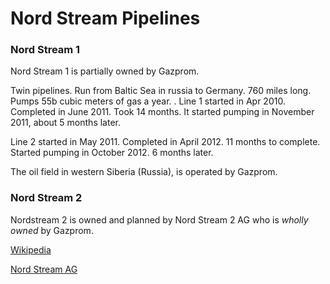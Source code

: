 # Nord Stream Pipelines 

### Nord Stream 1

Nord Stream 1 is partially owned by Gazprom.  

Twin pipelines. Run from Baltic Sea in russia to Germany. 760 miles long. Pumps 55b cubic meters of gas a year.
.
Line 1 started in Apr 2010. Completed in June 2011. Took 14 months. It started pumping in November 2011, about 5 months later.

Line 2 started in May 2011. Completed in April 2012. 11 months to complete. Started pumping in October 2012. 6 months later.

The oil field in western Siberia (Russia), is operated by Gazprom.

### Nord Stream 2

Nordstream 2 is owned and planned by Nord Stream 2 AG who is *wholly owned* by Gazprom.

[Wikipedia](https://en.wikipedia.org/wiki/Nord_Stream)

[Nord Stream AG](https://www.nord-stream.com)
